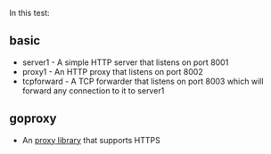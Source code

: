 In this test:

## basic
- server1 - A simple HTTP server that listens on port 8001
- proxy1 - An HTTP proxy that listens on port 8002
- tcpforward - A TCP forwarder that listens on port 8003 which will forward any connection to it to server1
## goproxy
- An [proxy library](https://github.com/elazarl/goproxy) that supports HTTPS
